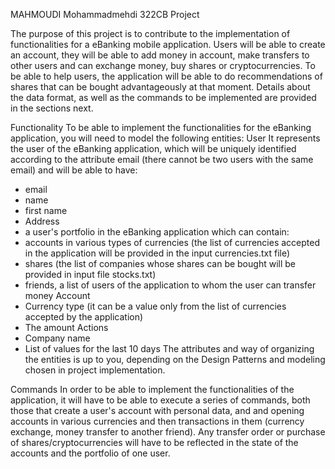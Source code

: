 MAHMOUDI Mohammadmehdi 322CB Project

The purpose of this project is to contribute to the implementation of functionalities for a
eBanking mobile application. Users will be able to create an account, they will be able to add money in
account, make transfers to other users and can exchange money, buy shares or
cryptocurrencies. To be able to help users, the application will be able to do
recommendations of shares that can be bought advantageously at that moment. Details about
the data format, as well as the commands to be implemented are provided in the sections
next.

Functionality
To be able to implement the functionalities for the eBanking application, you will need to
model the following entities:
User
It represents the user of the eBanking application, which will be uniquely identified according to the attribute
email (there cannot be two users with the same email) and will be able to have:
- email
- name
- first name
- Address
- a user's portfolio in the eBanking application which can contain:
- accounts in various types of currencies (the list of currencies accepted in the application will be
provided in the input currencies.txt file)
- shares (the list of companies whose shares can be bought will be provided in
input file stocks.txt)
- friends, a list of users of the application to whom the user can transfer money
Account
- Currency type (it can be a value only from the list of currencies accepted by the application)
- The amount
Actions
- Company name
- List of values ​​for the last 10 days
The attributes and way of organizing the entities is up to you, depending on the Design
Patterns and modeling chosen in project implementation.

Commands
In order to be able to implement the functionalities of the application, it will have to be able to execute a
series of commands, both those that create a user's account with personal data, and
and opening accounts in various currencies and then transactions in them (currency exchange,
money transfer to another friend). Any transfer order or purchase of
shares/cryptocurrencies will have to be reflected in the state of the accounts and the portfolio of one
user.
